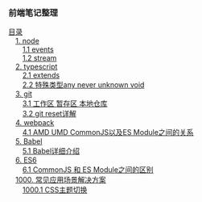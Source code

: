 ### 前端笔记整理

[目录](/)  
&emsp;[1. node](/node/README.md)  
&emsp;&emsp;[1.1 events](/node/events/README.md)  
&emsp;&emsp;[1.2 stream](/node/stream/README.md)  
&emsp;[2. typescript](/typescript/README.md)  
&emsp;&emsp;[2.1 extends](/typescript/extends/README.md)  
&emsp;&emsp;[2.2 特殊类型any never unknown void](/typescript/specialTypes/README.md)  
&emsp;[3. git](/git/README.md)  
&emsp;&emsp;[3.1 工作区 暂存区 本地仓库](/git/workspace/README.md)  
&emsp;&emsp;[3.2 git reset详解](/git/reset/README.md)  
&emsp;[4. webpack](/webpack/README.md)  
&emsp;&emsp;[4.1 AMD UMD CommonJS以及ES Module之间的关系](/webpack/moduleDiff/README.md)  
&emsp;[5. Babel](/babel/README.md)  
&emsp;&emsp;[5.1 Babel详细介绍](/babel/description/README.md)  
&emsp;[6. ES6](/ES6/README.md)  
&emsp;&emsp;[6.1 CommonJS 和 ES Module之间的区别](/ES6/commonJS/README.md)  
&emsp;[1000. 常见应用场景解决方案](/solutions)  
&emsp;&emsp;[1000.1 CSS主题切换](/solutions/changeTheme/README.md)  
